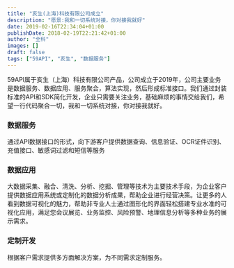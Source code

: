 ```yaml
---
title: "亥生(上海)科技有限公司成立"
description: "愿景:我和一切系统对接，你对接我就好"
date: 2019-02-16T22:34:04+01:00
publishDate: 2018-02-19T22:21:42+01:00
author: "全科"
images: []
draft: false
tags: ["59API", "亥生", "数据服务"]
---
```



59API属于亥生（上海）科技有限公司产品，公司成立于2019年，公司主要业务是数据服务、数据应用、服务聚合，算法实现，然后形成标准接口。我们通过封装标准的API和SDK简化开发，企业只需要关注业务，基础麻烦的事情交给我们，希望一行代码聚合一切，我和一切系统对接，你对接我就好。

### 数据服务
通过API数据接口的形式，向下游客户提供数据查询、信息验证、OCR证件识别、充值接口、敏感词过滤和短信等服务

### 数据应用
大数据采集、融合、清洗、分析、挖掘、管理等技术为主要技术手段，为企业客户提供数据应用系统或定制化的数据分析成果，帮助企业进行经营决策。让更多的人看到数据可视化的魅力，帮助非专业人士通过图形化的界面轻松搭建专业水准的可视化应用，满足您会议展览、业务监控、风险预警、地理信息分析等多种业务的展示需求。

### 定制开发
根据客户需求提供多方面解决方案，为不同需求定制服务。